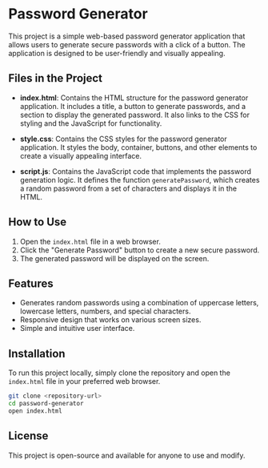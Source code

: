 # Password Generator

This project is a simple web-based password generator application that allows users to generate secure passwords with a click of a button. The application is designed to be user-friendly and visually appealing.

## Files in the Project

- **index.html**: Contains the HTML structure for the password generator application. It includes a title, a button to generate passwords, and a section to display the generated password. It also links to the CSS for styling and the JavaScript for functionality.

- **style.css**: Contains the CSS styles for the password generator application. It styles the body, container, buttons, and other elements to create a visually appealing interface.

- **script.js**: Contains the JavaScript code that implements the password generation logic. It defines the function `generatePassword`, which creates a random password from a set of characters and displays it in the HTML.

## How to Use

1. Open the `index.html` file in a web browser.
2. Click the "Generate Password" button to create a new secure password.
3. The generated password will be displayed on the screen.

## Features

- Generates random passwords using a combination of uppercase letters, lowercase letters, numbers, and special characters.
- Responsive design that works on various screen sizes.
- Simple and intuitive user interface.

## Installation

To run this project locally, simply clone the repository and open the `index.html` file in your preferred web browser.

```bash
git clone <repository-url>
cd password-generator
open index.html
```

## License

This project is open-source and available for anyone to use and modify.